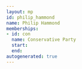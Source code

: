 ```yaml
---
layout: mp
id: philip_hammond
name: Philip Hammond
memberships:
- id: con
  name: Conservative Party
  start: 
  end: 
autogenerated: true
---
```

